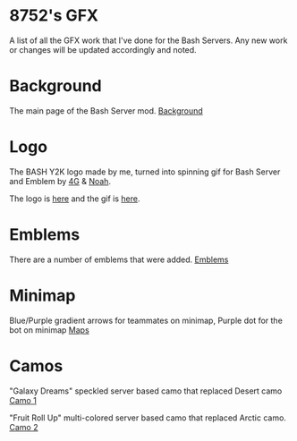 # 8752's GFX
A list of all the GFX work that I've done for the Bash Servers. Any new work or changes will be updated accordingly and noted.

# Background
The main page of the Bash Server mod.
[Background](https://i.imgur.com/KlIFnpM.png)

# Logo
The BASH Y2K logo made by me, turned into spinning gif for Bash Server and Emblem by [4G](https://twitter.com/4GlVE) & [Noah](https://twitter.com/gIockmag).

The logo is [here](https://i.imgur.com/2dXgmPo.png) and the gif is [here](https://i.imgur.com/siRAQCU.gif).

# Emblems
There are a number of emblems that were added.
[Emblems](https://i.imgur.com/2l2H73A.png)

# Minimap
Blue/Purple gradient arrows for teammates on minimap, Purple dot for the bot on minimap
[Maps](https://i.imgur.com/xOjdcr4.png)

# Camos
"Galaxy Dreams" speckled server based camo that replaced Desert camo
[Camo 1](https://i.imgur.com/TQCVocI.png)

"Fruit Roll Up" multi-colored server based camo that replaced Arctic camo.
[Camo 2](https://i.imgur.com/kknbNSJ.png)
 

